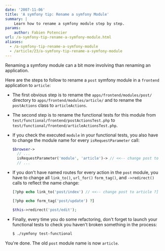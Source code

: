 ```yaml
---
date: '2007-11-06'
title: 'A symfony tip: Rename a symfony Module'
summary: |
    Learn how to rename a symfony module step by step.
params:
    author: Fabien Potencier
url: /a-symfony-tip-rename-a-symfony-module.html
aliases:
  - /a-symfony-tip-rename-a-symfony-module
  - /article/23/a-symfony-tip-rename-a-symfony-module
---
```


Renaming a symfony module can a bit more involving than renaming an application.

Here are the steps to follow to rename a `post` symfony module in a `frontend` application to `article`:

  * The first obvious step is to rename the `apps/frontend/modules/post/` directory to `apps/frontend/modules/article/` and to rename the `postActions` class to `articleActions`.

  * The second step is to rename the functional tests for this module from `test/functional/frontend/postActionsTest.php` to `test/functional/frontend/articleActionsTest.php`.

  * If you check the executed `module` in your functional tests, you also have to change the module name for every `isRequestParameter` call:


    ```php
    $browser->
      // ...
      isRequestParameter('module', 'article')-> // <<-- change post to article here
      // ...

    ```

  * If you don't have named routes for every action in the `post` module, you have to change all `link_to()`, `url_for()`
    `form_tag()`, and `->redirect()` calls to reflect the name change:


    ```php
    [?php echo link_to('post/index') // <<-- change post to article ?]

    [?php echo form_tag('post/update') ?]

    $this->redirect('post/edit');

    ```

  * Finally, every time you do some refactoring, don't forget to launch your functional tests
    to check you haven't broken something in the process:

    
    ``` bash
    $ ./symfony test-functional
    ```
    

You're done. The old `post` module name is now `article`.


